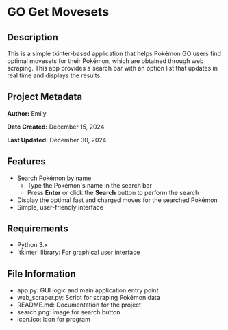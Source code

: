 # GO Get Movesets

## Description
This is a simple tkinter-based application that helps Pokémon GO users find optimal movesets for their Pokémon, which are obtained through web scraping. This app provides a search bar with an option list that updates in real time and displays the results.

## Project Metadata
**Author:** Emily

**Date Created:** December 15, 2024

**Last Updated:** December 30, 2024

## Features
- Search Pokémon by name
    - Type the Pokémon's name in the search bar
    - Press **Enter** or click the **Search** button to perform the search
- Display the optimal fast and charged moves for the searched Pokémon
- Simple, user-friendly interface

## Requirements
- Python 3.x
- 'tkinter' library: For graphical user interface

## File Information
- app.py: GUI logic and main application entry point
- web_scraper.py: Script for scraping Pokémon data
- README.md: Documentation for the project
- search.png: image for search button
- icon.ico: icon for program
